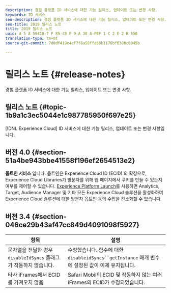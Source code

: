 ```yaml
---
description: 경험 플랫폼 ID 서비스에 대한 기능 릴리스, 업데이트 또는 변경 사항.
keywords: ID 서비스
seo-description: 경험 플랫폼 ID 서비스에 대한 기능 릴리스, 업데이트 또는 변경 사항.
seo-title: 2019 릴리스 노트
title: 2019 릴리스 노트
uuid: A 5 A 59410-7 F 85-48 F 9-A 30 A-FEF 1 C 2 E 2 B 558
translation-type: tm+mt
source-git-commit: 7d0df419c4af7f8a58ffa56b1176bf638bc0045b

---
```



# 릴리스 노트 {#release-notes}

경험 플랫폼 ID 서비스에 대한 기능 릴리스, 업데이트 또는 변경 사항.

## 릴리스 노트 {#topic-1b9a1c3ec5044e1c987785950f697e25}

[!DNL Experience Cloud] ID 서비스에 대한 기능 릴리스, 업데이트 또는 변경 사항입니다.

## 버전 4.0 {#section-51a4be943bbe41558f196ef2654513e2}

**옵트인 서비스** 입니다. 옵트인은 Experience Cloud ID (ECID) 의 확장으로, Experience Cloud Libraries가 방문자를 위해 웹 페이지에서 쿠키를 만들 수 있는지 여부를 제어할 수 있습니다. [Experience Platform Launch](https://docs.adobelaunch.com/)를 사용하면 Analytics, Target, Audience Manager 및 기타 모든 Experience Cloud 솔루션을 활성화하여 Experience Cloud 솔루션에 대한 방문자 옵트인 동의 수집을 간소화할 수 있습니다.

## 버전 3.4 {#section-046ce29b43af47cc849d4091098f5927}

| 항목 | 설명 |
|---|---|
| 문자열을 전달한 경우 `disableIdSyncs` 플래그가 작동하지 않습니다. | 수정했습니다. 함수에 대한 `disableidSyncs``getInstance` 매개 변수에 설정된 값이 이제 유지됩니다. |
| 타사 iFrames에서 ECID를 가져오지 않음 | Safari Mobil의 ECID 및 작동하지 않는 여러 iFrames의 ECID가 수정되었습니다. |

